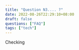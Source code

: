 ```yaml
---
title: "Question N3.... ?"
date: 2022-08-26T22:29:10+08:00
draft: false
questions: ["FAQ"]
tags: ["tech"]
---
```


Checking 